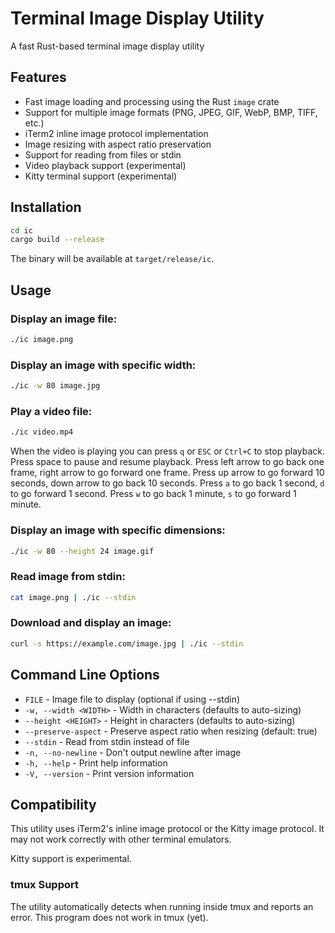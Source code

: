 # Terminal Image Display Utility

A fast Rust-based terminal image display utility

## Features

- Fast image loading and processing using the Rust `image` crate
- Support for multiple image formats (PNG, JPEG, GIF, WebP, BMP, TIFF, etc.)
- iTerm2 inline image protocol implementation
- Image resizing with aspect ratio preservation
- Support for reading from files or stdin
- Video playback support (experimental)
- Kitty terminal support (experimental)

## Installation

```bash
cd ic
cargo build --release
```

The binary will be available at `target/release/ic`.

## Usage

### Display an image file:
```bash
./ic image.png
```

### Display an image with specific width:
```bash
./ic -w 80 image.jpg
```

### Play a video file:
```bash
./ic video.mp4
```

When the video is playing you can press `q` or `ESC` or `Ctrl+C` to stop playback.
Press space to pause and resume playback.
Press left arrow to go back one frame, right arrow to go forward one frame.
Press up arrow to go forward 10 seconds, down arrow to go back 10 seconds.
Press `a` to go back 1 second, `d` to go forward 1 second.
Press `w` to go back 1 minute, `s` to go forward 1 minute.

### Display an image with specific dimensions:
```bash
./ic -w 80 --height 24 image.gif
```

### Read image from stdin:
```bash
cat image.png | ./ic --stdin
```

### Download and display an image:
```bash
curl -s https://example.com/image.jpg | ./ic --stdin
```

## Command Line Options

- `FILE` - Image file to display (optional if using --stdin)
- `-w, --width <WIDTH>` - Width in characters (defaults to auto-sizing)
- `--height <HEIGHT>` - Height in characters (defaults to auto-sizing)
- `--preserve-aspect` - Preserve aspect ratio when resizing (default: true)
- `--stdin` - Read from stdin instead of file
- `-n, --no-newline` - Don't output newline after image
- `-h, --help` - Print help information
- `-V, --version` - Print version information

## Compatibility

This utility uses iTerm2's inline image protocol or the Kitty image protocol. It may not work correctly with other terminal emulators.

Kitty support is experimental.

### tmux Support

The utility automatically detects when running inside tmux and reports an error. This program does not work in tmux (yet).